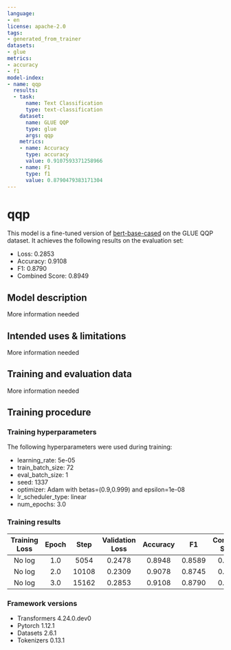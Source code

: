 ```yaml
---
language:
- en
license: apache-2.0
tags:
- generated_from_trainer
datasets:
- glue
metrics:
- accuracy
- f1
model-index:
- name: qqp
  results:
  - task:
      name: Text Classification
      type: text-classification
    dataset:
      name: GLUE QQP
      type: glue
      args: qqp
    metrics:
    - name: Accuracy
      type: accuracy
      value: 0.9107593371258966
    - name: F1
      type: f1
      value: 0.8790479383171304
---
```


<!-- This model card has been generated automatically according to the information the Trainer had access to. You
should probably proofread and complete it, then remove this comment. -->

# qqp

This model is a fine-tuned version of [bert-base-cased](https://huggingface.co/bert-base-cased) on the GLUE QQP dataset.
It achieves the following results on the evaluation set:
- Loss: 0.2853
- Accuracy: 0.9108
- F1: 0.8790
- Combined Score: 0.8949

## Model description

More information needed

## Intended uses & limitations

More information needed

## Training and evaluation data

More information needed

## Training procedure

### Training hyperparameters

The following hyperparameters were used during training:
- learning_rate: 5e-05
- train_batch_size: 72
- eval_batch_size: 1
- seed: 1337
- optimizer: Adam with betas=(0.9,0.999) and epsilon=1e-08
- lr_scheduler_type: linear
- num_epochs: 3.0

### Training results

| Training Loss | Epoch | Step  | Validation Loss | Accuracy | F1     | Combined Score |
|:-------------:|:-----:|:-----:|:---------------:|:--------:|:------:|:--------------:|
| No log        | 1.0   | 5054  | 0.2478          | 0.8948   | 0.8589 | 0.8768         |
| No log        | 2.0   | 10108 | 0.2309          | 0.9078   | 0.8745 | 0.8912         |
| No log        | 3.0   | 15162 | 0.2853          | 0.9108   | 0.8790 | 0.8949         |


### Framework versions

- Transformers 4.24.0.dev0
- Pytorch 1.12.1
- Datasets 2.6.1
- Tokenizers 0.13.1
